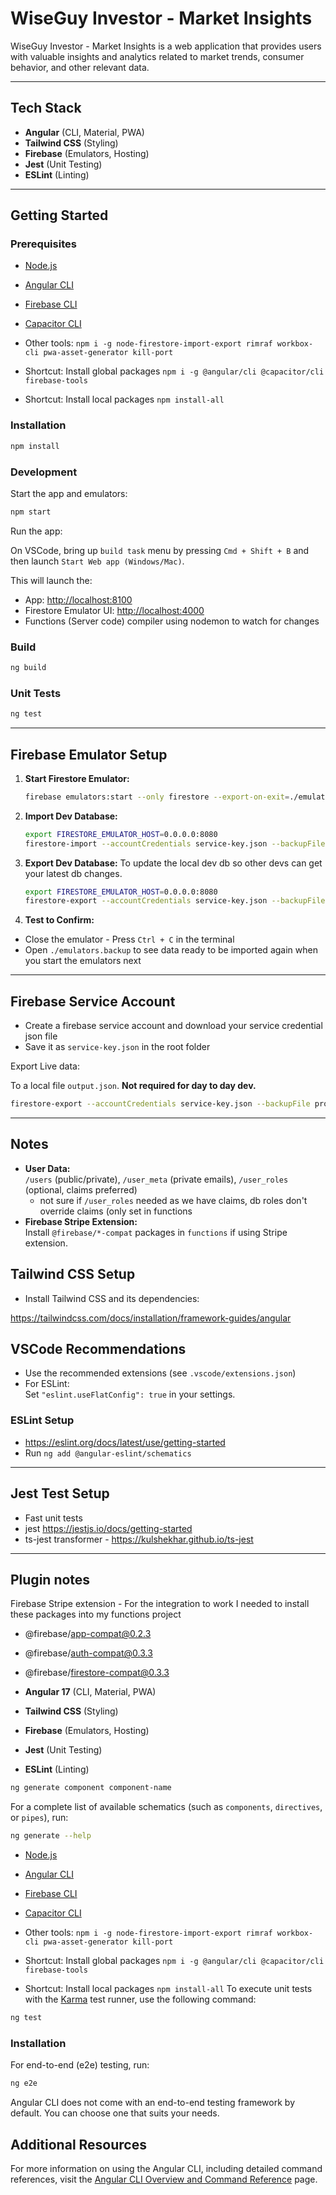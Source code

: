# WiseGuy Investor - Market Insights

WiseGuy Investor - Market Insights is a web application that provides users with valuable insights and analytics related to market trends, consumer behavior, and other relevant data.

---

## Tech Stack

- **Angular** (CLI, Material, PWA)
- **Tailwind CSS** (Styling)
- **Firebase** (Emulators, Hosting)
- **Jest** (Unit Testing)
- **ESLint** (Linting)

---

## Getting Started

### Prerequisites

- [Node.js](https://nodejs.org/)
- [Angular CLI](https://angular.dev/tools/cli)
- [Firebase CLI](https://firebase.google.com/docs/cli)
- [Capacitor CLI](https://capacitorjs.com/docs/getting-started)
- Other tools: `npm i -g node-firestore-import-export rimraf workbox-cli pwa-asset-generator kill-port`

- Shortcut: Install global packages `npm i -g @angular/cli @capacitor/cli firebase-tools`
- Shortcut: Install local packages `npm install-all`

### Installation

```bash
npm install
```

### Development

Start the app and emulators:

```bash
npm start
```

Run the app:

On VSCode, bring up `build task` menu by pressing `Cmd + Shift + B` and then launch `Start Web app (Windows/Mac)`.

This will launch the:

- App: [http://localhost:8100](http://localhost:8100)
- Firestore Emulator UI: [http://localhost:4000](http://localhost:4000)
- Functions (Server code) compiler using nodemon to watch for changes

### Build

```bash
ng build
```

### Unit Tests

```bash
ng test
```

---

## Firebase Emulator Setup

1. **Start Firestore Emulator:**
   ```bash
   firebase emulators:start --only firestore --export-on-exit=./emulators.backup
   ```
2. **Import Dev Database:**
   ```bash
   export FIRESTORE_EMULATOR_HOST=0.0.0.0:8080
   firestore-import --accountCredentials service-key.json --backupFile dev-database.json
   ```
3. **Export Dev Database:**
   To update the local dev db so other devs can get your latest db changes.

   ```bash
   export FIRESTORE_EMULATOR_HOST=0.0.0.0:8080
   firestore-export --accountCredentials service-key.json --backupFile dev-database.json
   ```

4. **Test to Confirm:**

- Close the emulator - Press `Ctrl + C` in the terminal
- Open `./emulators.backup` to see data ready to be imported again when you start the emulators next

---

## Firebase Service Account

- Create a firebase service account and download your service credential json file
- Save it as `service-key.json` in the root folder

Export Live data:

To a local file `output.json`. **Not required for day to day dev.**

```bash
firestore-export --accountCredentials service-key.json --backupFile prod-database.json
```

---

## Notes

- **User Data:**  
  `/users` (public/private), `/user_meta` (private emails), `/user_roles` (optional, claims preferred)
  - not sure if `/user_roles` needed as we have claims, db roles don't override claims (only set in functions
- **Firebase Stripe Extension:**  
  Install `@firebase/*-compat` packages in `functions` if using Stripe extension.

## Tailwind CSS Setup

- Install Tailwind CSS and its dependencies:

https://tailwindcss.com/docs/installation/framework-guides/angular

## VSCode Recommendations

- Use the recommended extensions (see `.vscode/extensions.json`)
- For ESLint:  
  Set `"eslint.useFlatConfig": true` in your settings.

### ESLint Setup

- https://eslint.org/docs/latest/use/getting-started
- Run `ng add @angular-eslint/schematics`

---

## Jest Test Setup

- Fast unit tests
- jest https://jestjs.io/docs/getting-started
- ts-jest transformer - https://kulshekhar.github.io/ts-jest

---

## Plugin notes

Firebase Stripe extension -
For the integration to work I needed to install these packages into my functions project

- @firebase/app-compat@0.2.3
- @firebase/auth-compat@0.3.3
- @firebase/firestore-compat@0.3.3

- **Angular 17** (CLI, Material, PWA)
- **Tailwind CSS** (Styling)
- **Firebase** (Emulators, Hosting)
- **Jest** (Unit Testing)
- **ESLint** (Linting)

```bash
ng generate component component-name
```

For a complete list of available schematics (such as `components`, `directives`, or `pipes`), run:

```bash
ng generate --help
```

- [Node.js](https://nodejs.org/)
- [Angular CLI](https://angular.dev/tools/cli)
- [Firebase CLI](https://firebase.google.com/docs/cli)
- [Capacitor CLI](https://capacitorjs.com/docs/getting-started)
- Other tools: `npm i -g node-firestore-import-export rimraf workbox-cli pwa-asset-generator kill-port`

- Shortcut: Install global packages `npm i -g @angular/cli @capacitor/cli firebase-tools`
- Shortcut: Install local packages `npm install-all`
  To execute unit tests with the [Karma](https://karma-runner.github.io) test runner, use the following command:

```bash
ng test
```

### Installation

For end-to-end (e2e) testing, run:

```bash
ng e2e
```

Angular CLI does not come with an end-to-end testing framework by default. You can choose one that suits your needs.

## Additional Resources

For more information on using the Angular CLI, including detailed command references, visit the [Angular CLI Overview and Command Reference](https://angular.dev/tools/cli) page.
